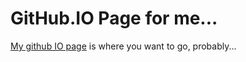 # GitHub.IO Page for me...

[My github IO page](https://kevinfrei.github.io/index.html) is where you want to go, probably...

